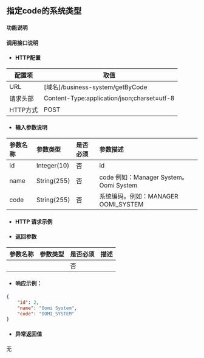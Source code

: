 ## 指定code的系统类型

#### 功能说明



#### 调用接口说明

* #### HTTP配置

| 配置项 | 取值 |
| --- | --- |
| URL | \[域名\]/business-system/getByCode |
| 请求头部 | Content-Type:application/json;charset=utf-8 |
| HTTP方式 | POST|

* #### 输入参数说明

| 参数名称 | 参数类型 | 是否必须 | 参数描述 |
| :--- | :--- | :--- | :--- |
| id            | Integer\(10\) | 否 | id|
| name| String\(255\) | 否 | code 例如：Manager System。 Oomi System|
| code| String\(255\) | 否 | 系统编码。例如：MANAGER OOMI_SYSTEM|




* #### HTTP 请求示例


* #### 返回参数
| 参数名称 | 参数类型 | 是否必须 | 描述 |
| :--- | :--- | :--- | :--- |
| | | 否 | |


* #### 响应示例：

```json
{
    "id": 2,
    "name": "Oomi System",
    "code": "OOMI_SYSTEM"
}

```

* #### 异常返回值

无



